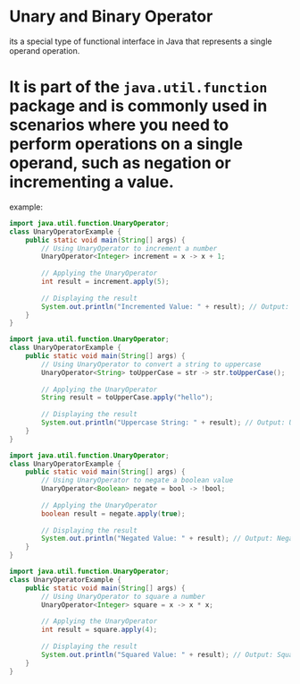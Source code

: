 # Unary and Binary Operator
 its a special type of functional interface in Java that represents a single operand operation.
# It is part of the `java.util.function` package and is commonly used in scenarios where you need to perform operations on a single operand, such as negation or incrementing a value.

example:
```java
import java.util.function.UnaryOperator;
class UnaryOperatorExample {
    public static void main(String[] args) {
        // Using UnaryOperator to increment a number
        UnaryOperator<Integer> increment = x -> x + 1;
        
        // Applying the UnaryOperator
        int result = increment.apply(5);
        
        // Displaying the result
        System.out.println("Incremented Value: " + result); // Output: Incremented Value: 6
    }
}
```
```java
import java.util.function.UnaryOperator;
class UnaryOperatorExample {
    public static void main(String[] args) {
        // Using UnaryOperator to convert a string to uppercase
        UnaryOperator<String> toUpperCase = str -> str.toUpperCase();
        
        // Applying the UnaryOperator
        String result = toUpperCase.apply("hello");
        
        // Displaying the result
        System.out.println("Uppercase String: " + result); // Output: Uppercase String: HELLO
    }
}
```
```java
import java.util.function.UnaryOperator;
class UnaryOperatorExample {
    public static void main(String[] args) {
        // Using UnaryOperator to negate a boolean value
        UnaryOperator<Boolean> negate = bool -> !bool;
        
        // Applying the UnaryOperator
        boolean result = negate.apply(true);
        
        // Displaying the result
        System.out.println("Negated Value: " + result); // Output: Negated Value: false
    }
}
```
```java
import java.util.function.UnaryOperator;
class UnaryOperatorExample {
    public static void main(String[] args) {
        // Using UnaryOperator to square a number
        UnaryOperator<Integer> square = x -> x * x;
        
        // Applying the UnaryOperator
        int result = square.apply(4);
        
        // Displaying the result
        System.out.println("Squared Value: " + result); // Output: Squared Value: 16
    }
}
```